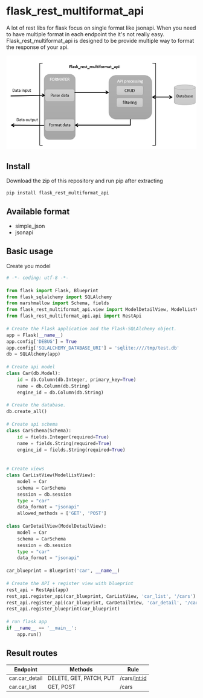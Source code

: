 # flask_rest_multiformat_api

A lot of rest libs for flask focus on single format like jsonapi. When you need to have multiple format in each endpoint the it's not really easy.
Flask_rest_multiformat_api is designed to be provide multiple way to format the response of your api.

![architecture](/docs/img/archi.png)

## Install
Download the zip of this repository and run pip after extracting

`pip install flask_rest_multiformat_api`

## Available format
- simple_json
- jsonapi

## Basic usage
Create you model
```python
# -*- coding: utf-8 -*-

from flask import Flask, Blueprint
from flask_sqlalchemy import SQLAlchemy
from marshmallow import Schema, fields
from flask_rest_multiformat_api.view import ModelDetailView, ModelListView
from flask_rest_multiformat_api.api import RestApi

# Create the Flask application and the Flask-SQLAlchemy object.
app = Flask(__name__)
app.config['DEBUG'] = True
app.config['SQLALCHEMY_DATABASE_URI'] = 'sqlite:////tmp/test.db'
db = SQLAlchemy(app)

# Create api model
class Car(db.Model):
    id = db.Column(db.Integer, primary_key=True)
    name = db.Column(db.String)
    engine_id = db.Column(db.String)

# Create the database.
db.create_all()

# Create api schema
class CarSchema(Schema):
    id = fields.Integer(required=True)
    name = fields.String(required=True)
    engine_id = fields.String(required=True)


# Create views
class CarListView(ModelListView):
    model = Car
    schema = CarSchema
    session = db.session
    type = "car"
    data_format = "jsonapi"
    allowed_methods = ['GET', 'POST']

class CarDetailView(ModelDetailView):
    model = Car
    schema = CarSchema
    session = db.session
    type = "car"
    data_format = "jsonapi"

car_blueprint = Blueprint('car', __name__)

# Create the API + register view with blueprint
rest_api = RestApi(app)
rest_api.register_api(car_blueprint, CarListView, 'car_list', '/cars')
rest_api.register_api(car_blueprint, CarDetailView, 'car_detail', '/cars/<int:id>')
rest_api.register_blueprint(car_blueprint)

# run flask app
if __name__ == '__main__':
    app.run()

```

## Result routes

Endpoint       | Methods                 | Rule
-------------- | ----------------------- | -----------------------
car.car_detail | DELETE, GET, PATCH, PUT | /cars/<int:id>
car.car_list   | GET, POST               | /cars

